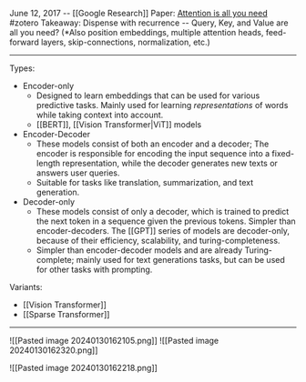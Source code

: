 June 12, 2017 -- [[Google Research]]
Paper: [Attention is all you need](https://arxiv.org/abs/1706.03762)
#zotero 
Takeaway: Dispense with recurrence -- Query, Key, and Value are all you need? (*Also position embeddings, multiple attention heads, feed-forward layers, skip-connections, normalization, etc.)

----



Types:
- Encoder-only
	- Designed to learn embeddings that can be used for various predictive tasks. Mainly used for learning *representations* of words while taking context into account. 
	- [[BERT]], [[Vision Transformer|ViT]] models
- Encoder-Decoder
	- These models consist of both an encoder and a decoder; The encoder is responsible for encoding the input sequence into a fixed-length representation, while the decoder generates new texts or answers user queries.
	- Suitable for tasks like translation, summarization, and text generation.
- Decoder-only
	- These models consist of only a decoder, which is trained to predict the next token in a sequence given the previous tokens. Simpler than encoder-decoders. The [[GPT]] series of models are decoder-only, because of their efficiency, scalability, and turing-completeness.
	- Simpler than encoder-decoder models and are already Turing-complete; mainly used for text generations tasks, but can be used for other tasks with prompting.



Variants: 
- [[Vision Transformer]]
- [[Sparse Transformer]]

----

![[Pasted image 20240130162105.png]]
![[Pasted image 20240130162320.png]]

![[Pasted image 20240130162218.png]]
